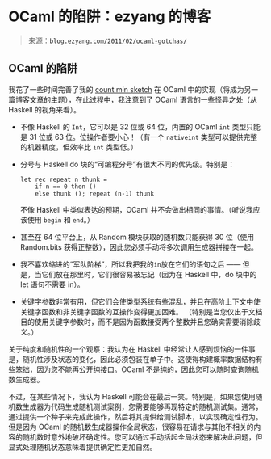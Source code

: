 <!--yml

category: 未分类

date: 2024-07-01 18:17:59

-->

# OCaml 的陷阱：ezyang 的博客

> 来源：[`blog.ezyang.com/2011/02/ocaml-gotchas/`](http://blog.ezyang.com/2011/02/ocaml-gotchas/)

## OCaml 的陷阱

我花了一些时间完善了我的 [count min sketch](https://github.com/ezyang/ocaml-cminsketch) 在 OCaml 中的实现（将成为另一篇博客文章的主题），在此过程中，我注意到了 OCaml 语言的一些怪异之处（从 Haskell 的视角来看）。

+   不像 Haskell 的 `Int`，它可以是 32 位或 64 位，内置的 OCaml `int` 类型只能是 31 位或 63 位。位操作者要小心！（有一个 `nativeint` 类型可以提供完整的机器精度，但效率比 `int` 类型低。）

+   分号与 Haskell do 块的“可编程分号”有很大不同的优先级。特别是：

    ```
    let rec repeat n thunk =
        if n == 0 then ()
        else thunk (); repeat (n-1) thunk

    ```

    不像 Haskell 中类似表达的预期，OCaml 并不会做出相同的事情。（听说我应该使用 `begin` 和 `end`。）

+   甚至在 64 位平台上，从 Random 模块获取的随机数只能获得 30 位（使用 Random.bits 获得正整数），因此您必须手动将多次调用生成器拼接在一起。

+   我不喜欢缩进的“军队阶梯”，所以我把我的`in`放在它们的语句之后 —— 但是，当它们放在那里时，它们很容易被忘记（因为在 Haskell 中，do 块中的 let 语句不需要 in）。

+   关键字参数非常有用，但它们会使类型系统有些混乱，并且在高阶上下文中使关键字函数和非关键字函数的互操作变得更加困难。 （特别是当您仅出于文档目的使用关键字参数时，而不是因为函数接受两个整数并且您确实需要消除歧义。）

关于纯度和随机性的一个观察：我认为在 Haskell 中经常让人感到烦恼的一件事是，随机性涉及状态的变化，因此必须包装在单子中。这使得构建概率数据结构有些笨拙，因为您不能再公开纯接口。OCaml 不是纯的，因此您可以随时查询随机数生成器。

不过，在某些情况下，我认为 Haskell 可能会在最后一笑。特别是，如果您使用随机数生成器为代码生成随机测试案例，您需要能够再现特定的随机测试集。通常，通过提供一个种子来完成此操作，然后将其提供给测试脚本，以实现确定性行为。但是因为 OCaml 的随机数生成器操作全局状态，很容易在请求与其他不相关的内容的随机数时意外地破坏确定性。您可以通过手动括起全局状态来解决此问题，但显式处理随机状态意味着提供确定性更加自然。
